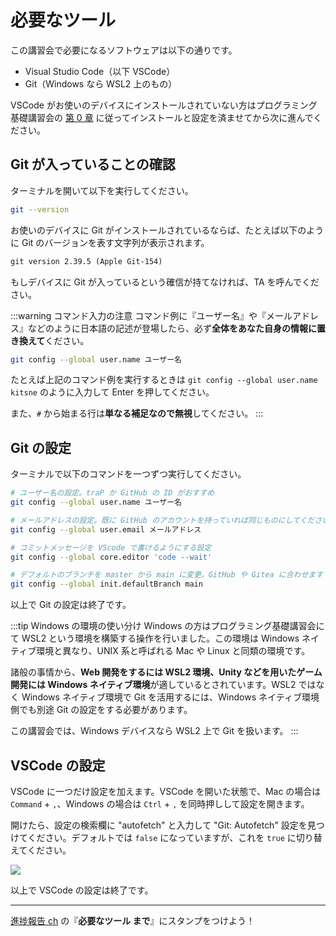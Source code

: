 # 必要なツール

この講習会で必要になるソフトウェアは以下の通りです。

- Visual Studio Code（以下 VSCode）
- Git（Windows なら WSL2 上のもの）

VSCode がお使いのデバイスにインストールされていない方はプログラミング基礎講習会の [第 0 章](https://pg-basic.trap.show/text/chapter-0/) に従ってインストールと設定を済ませてから次に進んでください。

## Git が入っていることの確認

ターミナルを開いて以下を実行してください。

```sh
git --version
```

お使いのデバイスに Git がインストールされているならば、たとえば以下のように Git のバージョンを表す文字列が表示されます。

```txt
git version 2.39.5 (Apple Git-154)
```

もしデバイスに Git が入っているという確信が持てなければ、TA を呼んでください。

:::warning コマンド入力の注意
コマンド例に『ユーザー名』や『メールアドレス』などのように日本語の記述が登場したら、必ず**全体をあなた自身の情報に置き換えて**ください。

```sh
git config --global user.name ユーザー名
```

たとえば上記のコマンド例を実行するときは `git config --global user.name kitsne` のように入力して Enter を押してください。

また、`#` から始まる行は**単なる補足なので無視**してください。
:::

## Git の設定

ターミナルで以下のコマンドを一つずつ実行してください。

```sh
# ユーザー名の設定。traP か GitHub の ID がおすすめ
git config --global user.name ユーザー名

# メールアドレスの設定。既に GitHub のアカウントを持っていれば同じものにしてください
git config --global user.email メールアドレス

# コミットメッセージを VScode で書けるようにする設定
git config --global core.editor 'code --wait'

# デフォルトのブランチを master から main に変更。GitHub や Gitea に合わせます
git config --global init.defaultBranch main
```

以上で Git の設定は終了です。

:::tip Windows の環境の使い分け
Windows の方はプログラミング基礎講習会にて WSL2 という環境を構築する操作を行いました。この環境は Windows ネイティブ環境と異なり、UNIX 系と呼ばれる Mac や Linux と同類の環境です。

諸般の事情から、**Web 開発をするには WSL2 環境、Unity などを用いたゲーム開発には Windows ネイティブ環境**が適しているとされています。WSL2 ではなく Windows ネイティブ環境で Git を活用するには、Windows ネイティブ環境側でも別途 Git の設定をする必要があります。

この講習会では、Windows デバイスなら WSL2 上で Git を扱います。
:::

## VSCode の設定

VSCode に一つだけ設定を加えます。VSCode を開いた状態で、Mac の場合は `Command` + `,`、Windows の場合は `Ctrl` + `,` を同時押しして設定を開きます。

開けたら、設定の検索欄に "autofetch" と入力して "Git: Autofetch" 設定を見つけてください。デフォルトでは `false` になっていますが、これを `true` に切り替えてください。

![](https://md.trap.jp/uploads/upload_548a7000d4128b08a7a36fcd1efec2ac.png)

以上で VSCode の設定は終了です。

---

[進捗報告 ch](https://q.trap.jp/channels/event/workshop/git/exercise) の『**必要なツール まで**』にスタンプをつけよう！